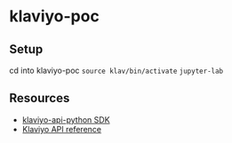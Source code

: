 # klaviyo-poc

## Setup
cd into klaviyo-poc
`source klav/bin/activate`
`jupyter-lab`

## Resources
* [klaviyo-api-python SDK](https://github.com/klaviyo/klaviyo-api-python)
* [Klaviyo API reference](https://developers.klaviyo.com/en/v1-2/reference/api-overview)
